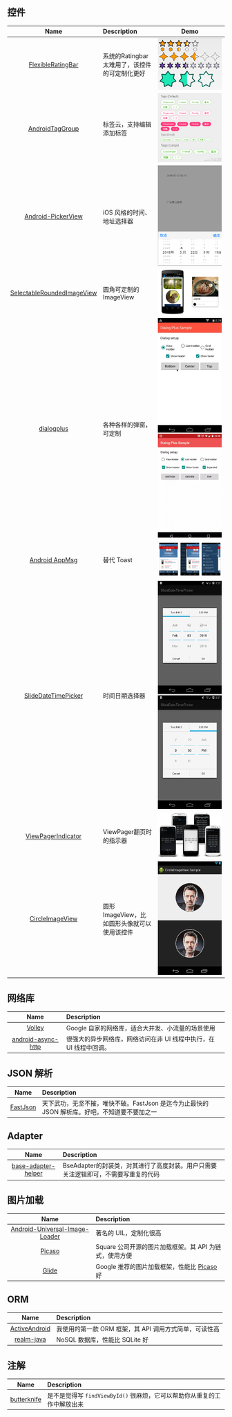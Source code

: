 ## 控件

|Name|Description|Demo|
|:---:|:---|:---:|
|[FlexibleRatingBar](https://github.com/Amagi82/FlexibleRatingBar)|系统的Ratingbar太难用了，该控件的可定制化更好|![](./images/FlexibleRatingBar.png)|
|[AndroidTagGroup](https://github.com/2dxgujun/AndroidTagGroup)|标签云，支持编辑添加标签|![](./images/AndroidTagGroup.jpg)|
|[Android-PickerView](https://github.com/saiwu-bigkoo/Android-PickerView)|iOS 风格的时间、地址选择器|![](./images/Android-PickerView.gif)|
|[SelectableRoundedImageView](https://github.com/pungrue26/SelectableRoundedImageView)|圆角可定制的 ImageView|![](./images/SelectableRoundedImageView.png)|
|[dialogplus](https://github.com/orhanobut/dialogplus)|各种各样的弹窗，可定制|![](./images/dialogplusanim.gif) ![](./images/dialogplusanim_2.gif)|
|[Android AppMsg](https://github.com/johnkil/Android-AppMsg)|替代 Toast|![](./images/AppMsg.png)|
|[SlideDateTimePicker]()|时间日期选择器|![](./images/SlideDateTimePicker_1.png)![](./images/SlideDateTimePicker_2.png)|
|[ViewPagerIndicator](https://github.com/JakeWharton/ViewPagerIndicator)|ViewPager翻页时的指示器|![](./images/ViewPagerIndicator.png)|
|[CircleImageView](https://github.com/hdodenhof/CircleImageView)|圆形 ImageView，比如圆形头像就可以使用该控件|![](./images/CircleImageView.png)|

## 网络库

|Name|Description|
|:---:|:---|
|[Volley](https://android.googlesource.com/platform/frameworks/volley)|Google 自家的网络库，适合大并发、小流量的场景使用|
|[android-async-http](https://github.com/loopj/android-async-http)|很强大的异步网络库，网络访问在非 UI 线程中执行，在 UI 线程中回调。|

## JSON 解析

|Name|Description|
|:---:|:---|
|[FastJson](https://github.com/alibaba/fastjson)|天下武功，无坚不摧，唯快不破。FastJson 是迄今为止最快的 JSON 解析库。好吧，不知道要不要加之一|

## Adapter

|Name|Description|
|:---:|:---|
|[base-adapter-helper]()|BseAdapter的封装类，对其进行了高度封装。用户只需要关注逻辑即可，不需要写重复的代码|

## 图片加载

|Name|Description|
|:---:|:---|
|[Android-Universal-Image-Loader](https://github.com/nostra13/Android-Universal-Image-Loader)|著名的 UIL，定制化很高|
|[Picaso](https://github.com/square/picasso)|Square 公司开源的图片加载框架。其 API 为链式，使用方便|
|[Glide](https://github.com/bumptech/glide)|Google 推荐的图片加载框架，性能比 [Picaso](https://github.com/square/picasso) 好|

## ORM

|Name|Description|
|:---:|:---|
|[ActiveAndroid](https://github.com/pardom/ActiveAndroid)|我使用的第一款 ORM 框架，其 API 调用方式简单，可读性高|
|[realm-java](https://github.com/realm/realm-java)|NoSQL 数据库，性能比 SQLite 好|

## 注解

|Name|Description|
|:---:|:---|
|[butterknife](https://github.com/JakeWharton/butterknife)|是不是觉得写 `findViewById()` 很麻烦，它可以帮助你从重复的工作中解放出来|